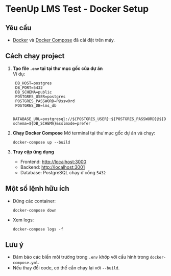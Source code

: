 
# TeenUp LMS Test - Docker Setup

## Yêu cầu

- [Docker](https://www.docker.com/) và [Docker Compose](https://docs.docker.com/compose/) đã cài đặt trên máy.

## Cách chạy project

1. **Tạo file `.env` tại tại thư mục gốc của dự án**  
   Ví dụ:
   ```
    DB_HOST=postgres
    DB_PORT=5432
    DB_SCHEMA=public
    POSTGRES_USER=postgres
    POSTGRES_PASSWORD=P@ssw0rd
    POSTGRES_DB=lms_db

    DATABASE_URL=postgresql://${POSTGRES_USER}:${POSTGRES_PASSWORD}@${DB_HOST}:${DB_PORT}/${POSTGRES_DB}?schema=${DB_SCHEMA}&sslmode=prefer

   ```

2. **Chạy Docker Compose**
   Mở terminal tại thư mục gốc dự án và chạy:
   ```
   docker-compose up --build
   ```

3. **Truy cập ứng dụng**
   - Frontend: [http://localhost:3000](http://localhost:3000)
   - Backend: [http://localhost:3001](http://localhost:3001)
   - Database: PostgreSQL chạy ở cổng `5432`

## Một số lệnh hữu ích

- Dừng các container:
  ```
  docker-compose down
  ```
- Xem logs:
  ```
  docker-compose logs -f
  ```

## Lưu ý

- Đảm bảo các biến môi trường trong `.env` khớp với cấu hình trong `docker-compose.yml`.
- Nếu thay đổi code, có thể cần chạy lại với `--build`.

```
